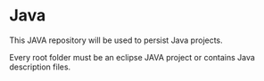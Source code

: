 # Java

This JAVA repository will be used to persist Java projects.

Every root folder must be an eclipse JAVA project or contains Java description files.
